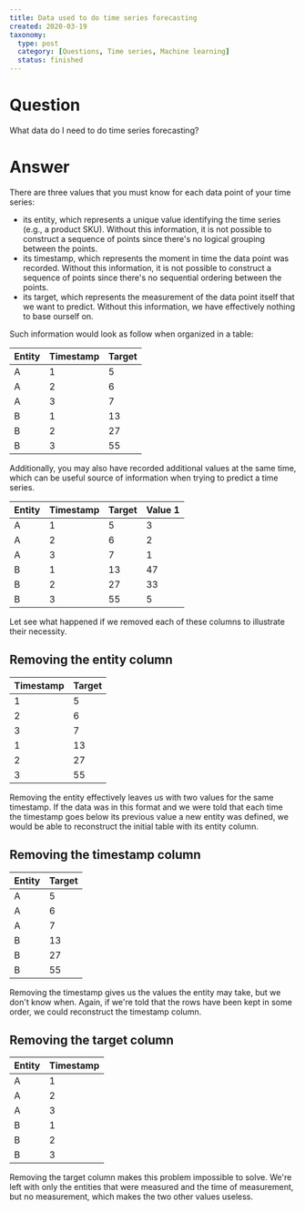 ```yaml
---
title: Data used to do time series forecasting
created: 2020-03-19
taxonomy:
  type: post
  category: [Questions, Time series, Machine learning]
  status: finished
---
```


# Question
What data do I need to do time series forecasting?

# Answer
There are three values that you must know for each data point of your time series:
* its entity, which represents a unique value identifying the time series (e.g., a product SKU). Without this information, it is not possible to construct a sequence of points since there's no logical grouping between the points.
* its timestamp, which represents the moment in time the data point was recorded. Without this information, it is not possible to construct a sequence of points since there's no sequential ordering between the points.
* its target, which represents the measurement of the data point itself that we want to predict. Without this information, we have effectively nothing to base ourself on.

Such information would look as follow when organized in a table:

| Entity | Timestamp | Target |
|-|-|-|
| A | 1 | 5 |
| A | 2 | 6 |
| A | 3 | 7 |
| B | 1 | 13 |
| B | 2 | 27 |
| B | 3 | 55 |

Additionally, you may also have recorded additional values at the same time, which can be useful source of information when trying to predict a time series.

| Entity | Timestamp | Target | Value 1 |
|-|-|-|-|
| A | 1 | 5 | 3 |
| A | 2 | 6 | 2 |
| A | 3 | 7 | 1 |
| B | 1 | 13 | 47 |
| B | 2 | 27 | 33 |
| B | 3 | 55 | 5 |

Let see what happened if we removed each of these columns to illustrate their necessity.

## Removing the entity column
| Timestamp | Target |
|-|-|
| 1 | 5 |
| 2 | 6 |
| 3 | 7 |
| 1 | 13 |
| 2 | 27 |
| 3 | 55 |

Removing the entity effectively leaves us with two values for the same timestamp. If the data was in this format and we were told that each time the timestamp goes below its previous value a new entity was defined, we would be able to reconstruct the initial table with its entity column.

## Removing the timestamp column
| Entity | Target |
|-|-|
| A | 5 |
| A | 6 |
| A | 7 |
| B | 13 |
| B | 27 |
| B | 55 |

Removing the timestamp gives us the values the entity may take, but we don't know when. Again, if we're told that the rows have been kept in some order, we could reconstruct the timestamp column.

## Removing the target column
| Entity | Timestamp |
|-|-|
| A | 1 |
| A | 2 |
| A | 3 |
| B | 1 |
| B | 2 |
| B | 3 |

Removing the target column makes this problem impossible to solve. We're left with only the entities that were measured and the time of measurement, but no measurement, which makes the two other values useless.
